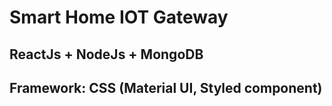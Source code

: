 # Smart Home IOT Gateway

## ReactJs + NodeJs + MongoDB

## Framework: CSS (Material UI, Styled component)
